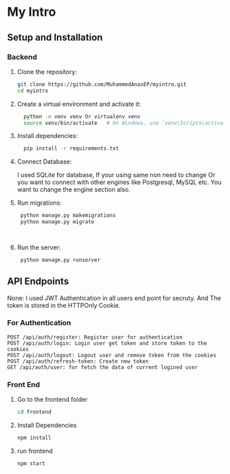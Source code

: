 # My Intro

## Setup and Installation

### Backend

1. Clone the repository:
   ```bash
   git clone https://github.com/MuhammedAnasEP/myintro.git
   cd myintro
   
2. Create a virtual environment and activate it:

   ```bash
     python -m venv venv Or virtualenv venv
     source venv/bin/activate   # On Windows, use `venv\Scripts\activate`

3. Install dependencies:

   ```bash
     pip install -r requirements.txt

4. Connect Database:
   
     I used SQLite for database,
     If your using same non need to change
     Or you want to connect with other engines like Postgresql, MySQL etc. You want to change the engine section also.
     

6. Run migrations:
 
   ```bash
    python manage.py makemigrations
    python manage.py migrate

  
7. Run the server:
    
   ```bash
    python manage.py runserver

## API Endpoints

  None: I used JWT Authentication in all users end point for secruty. And The token is stored in the HTTPOnly Cookie.

  ### For Authentication
    POST /api/auth/register: Register user for authentication
    POST /api/auth/login: Login user get token and store token to the cookies
    POST /api/auth/logout: Logout user and remove token from the cookies
    POST /api/auth/refresh-token: Create new token
    GET /api/auth/user: for fetch the data of current logined user
  

### Front End

1. Go to the frontend folder
     ```bash
     cd frontend

2. Install Dependencies
     ```bash
     npm install

3. run frontend
     ```bash
     npm start

